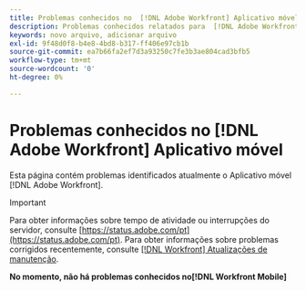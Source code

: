 ```yaml
---
title: Problemas conhecidos no  [!DNL Adobe Workfront] Aplicativo móvel
description: Problemas conhecidos relatados para  [!DNL Adobe Workfront]  Aplicativo móvel
keywords: novo arquivo, adicionar arquivo
exl-id: 9f48d0f8-b4e8-4bd8-b317-ff406e97cb1b
source-git-commit: ea7b66fa2ef7d3a93250c7fe3b3ae804cad3bfb5
workflow-type: tm+mt
source-wordcount: '0'
ht-degree: 0%

---
```


# Problemas conhecidos no [!DNL Adobe Workfront] Aplicativo móvel

Esta página contém problemas identificados atualmente o Aplicativo móvel [!DNL Adobe Workfront].

>[!IMPORTANT]
>
>Para obter informações sobre tempo de atividade ou interrupções do servidor, consulte [https://status.adobe.com/pt](https://status.adobe.com/pt). Para obter informações sobre problemas corrigidos recentemente, consulte [[!DNL Workfront] Atualizações de manutenção](../maintenance/current-updates.md).

**No momento, não há problemas conhecidos no[!DNL Workfront Mobile]**

<!--

## Current Issues

|Issue  |Last Modified   | 
|---|---|
|Issue text  | YYYY/MM/DD  | 

-->
